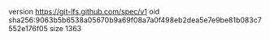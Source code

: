 version https://git-lfs.github.com/spec/v1
oid sha256:9063b5b6538a05670b9a69f08a7a0f498eb2dea5e7e9be81b083c7552e176f05
size 1363
